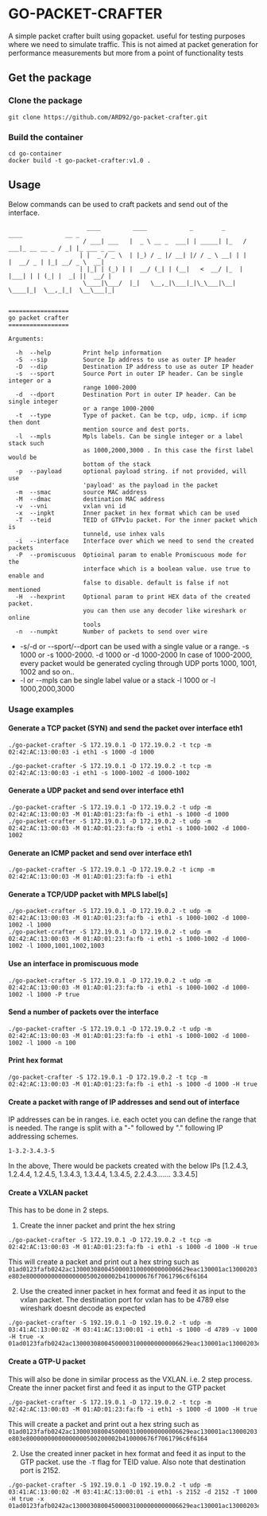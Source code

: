 # GO-PACKET-CRAFTER 
A simple packet crafter built using gopacket. useful for testing purposes where we need to simulate traffic.
This is not aimed at packet generation for performance measurements but more from a point of functionality tests

## Get the package
### Clone the package
```
git clone https://github.com/ARD92/go-packet-crafter.git
```

### Build the container
```
cd go-container
docker build -t go-packet-crafter:v1.0 .
```

## Usage
Below commands can be used to craft packets and send out of the interface. 

```
                      ____         ____            _        _      ____            __ _
                     / ___| ___   |  _ \ __ _  ___| | _____| |_   / ___|_ __ __ _ / _| |_ ___ _ __
                    | |  _ / _ \  | |_) / _ |/ __| |/ / _ \ __| | |   |  __/ _ | |_| __/ _ \  __|
                    | |_| | (_) | |  __/ (_| | (__|   <  __/ |_  | |___| | | (_| |  _| ||  __/ |
                     \____|\___/  |_|   \__,_|\___|_|\_\___|\__|  \____|_|  \__,_|_|  \__\___|_|


=================
go packet crafter
=================

Arguments:

  -h  --help         Print help information
  -S  --sip          Source Ip address to use as outer IP header
  -D  --dip          Destination IP address to use as outer IP header
  -s  --sport        Source Port in outer IP header. Can be single integer or a
                     range 1000-2000
  -d  --dport        Destination Port in outer IP header. Can be single integer
                     or a range 1000-2000
  -t  --type         Type of packet. Can be tcp, udp, icmp. if icmp then dont
                     mention source and dest ports.
  -l  --mpls         Mpls labels. Can be single integer or a label stack such
                     as 1000,2000,3000 . In this case the first label would be
                     bottom of the stack
  -p  --payload      optional payload string. if not provided, will use
                     'payload' as the payload in the packet
  -m  --smac         source MAC address
  -M  --dmac         destination MAC address
  -v  --vni          vxlan vni id
  -x  --inpkt        Inner packet in hex format which can be used
  -T  --teid         TEID of GTPv1u packet. For the inner packet which is
                     tunneld, use inhex vals
  -i  --interface    Interface over which we need to send the created packets
  -P  --promiscuous  Optioinal param to enable Promiscuous mode for the
                     interface which is a boolean value. use true to enable and
                     false to disable. default is false if not mentioned
  -H  --hexprint     Optional param to print HEX data of the created packet.
                     you can then use any decoder like wireshark or online
                     tools
  -n  --numpkt       Number of packets to send over wire
```

* -s/-d or --sport/--dport can be used with a single value or a range. 
    -s 1000 or -s 1000-2000. 
    -d 1000 or -d 1000-2000
    In case of 1000-2000, every packet would be generated cycling through UDP ports 1000, 1001, 1002 and so on..
* -l or --mpls can be single label value or a stack 
    -l 1000 or -l 1000,2000,3000

### Usage examples

#### Generate a TCP packet (SYN)  and send the packet over interface eth1
```
./go-packet-crafter -S 172.19.0.1 -D 172.19.0.2 -t tcp -m 02:42:AC:13:00:03 -i eth1 -s 1000 -d 1000 

./go-packet-crafter -S 172.19.0.1 -D 172.19.0.2 -t tcp -m 02:42:AC:13:00:03 -i eth1 -s 1000-1002 -d 1000-1002 
```

#### Generate a UDP packet and send over interface eth1
```
./go-packet-crafter -S 172.19.0.1 -D 172.19.0.2 -t udp -m 02:42:AC:13:00:03 -M 01:AD:01:23:fa:fb -i eth1 -s 1000 -d 1000 
./go-packet-crafter -S 172.19.0.1 -D 172.19.0.2 -t udp -m 02:42:AC:13:00:03 -M 01:AD:01:23:fa:fb -i eth1 -s 1000-1002 -d 1000-1002 
```

#### Generate an ICMP packet and send over interface eth1
```
./go-packet-crafter -S 172.19.0.1 -D 172.19.0.2 -t icmp -m 02:42:AC:13:00:03 -M 01:AD:01:23:fa:fb -i eth1 
```

#### Generate a TCP/UDP packet with MPLS label[s]
```
./go-packet-crafter -S 172.19.0.1 -D 172.19.0.2 -t udp -m 02:42:AC:13:00:03 -M 01:AD:01:23:fa:fb -i eth1 -s 1000-1002 -d 1000-1002 -l 1000
./go-packet-crafter -S 172.19.0.1 -D 172.19.0.2 -t udp -m 02:42:AC:13:00:03 -M 01:AD:01:23:fa:fb -i eth1 -s 1000-1002 -d 1000-1002 -l 1000,1001,1002,1003
```

#### Use an interface in promiscuous mode
```
./go-packet-crafter -S 172.19.0.1 -D 172.19.0.2 -t udp -m 02:42:AC:13:00:03 -M 01:AD:01:23:fa:fb -i eth1 -s 1000-1002 -d 1000-1002 -l 1000 -P true
```

#### Send a number of packets over the interface
```
./go-packet-crafter -S 172.19.0.1 -D 172.19.0.2 -t udp -m 02:42:AC:13:00:03 -M 01:AD:01:23:fa:fb -i eth1 -s 1000-1002 -d 1000-1002 -l 1000 -n 100
```

#### Print hex format 
```
/go-packet-crafter -S 172.19.0.1 -D 172.19.0.2 -t tcp -m 02:42:AC:13:00:03 -M 01:AD:01:23:fa:fb -i eth1 -s 1000 -d 1000 -H true
```

#### Create a packet with range of IP addresses and send out of interface 
IP addresses can be in ranges. i.e. each octet you can define the range that is needed. The range is split with a "-" followed by "." following IP addressing schemes.
```
1-3.2-3.4.3-5
```
In the above, There would be packets created with the below IPs
[1.2.4.3, 1.2.4.4, 1.2.4.5, 1.3.4.3, 1.3.4.4, 1.3.4.5, 2.2.4.3....... 3.3.4.5]


#### Create a VXLAN packet 
This has to be done in 2 steps. 
1. Create the inner packet and print the hex string 
```
./go-packet-crafter -S 172.19.0.1 -D 172.19.0.2 -t tcp -m 02:42:AC:13:00:03 -M 01:AD:01:23:fa:fb -i eth1 -s 1000 -d 1000 -H true
```
This will create a packet and print out a hex string such as `01ad0123fafb0242ac130003080045000031000000000006629eac130001ac13000203e803e80000000000000000500200002b410000676f7061796c6f6164`

2. Use the created inner packet in hex format and feed it as input to the vxlan packet. The destination port for vxlan has to be 4789 else wireshark doesnt decode as expected
```
./go-packet-crafter -S 192.19.0.1 -D 192.19.0.2 -t udp -m 03:41:AC:13:00:02 -M 03:41:AC:13:00:01 -i eth1 -s 1000 -d 4789 -v 1000 -H true -x 01ad0123fafb0242ac130003080045000031000000000006629eac130001ac13000203e803e80000000000000000500200002b410000676f7061796c6f6164
```

#### Create a GTP-U packet 
This will also be done in similar process as the VXLAN. i.e. 2 step process. Create the inner packet first and feed it as input to the GTP packet

```
./go-packet-crafter -S 172.19.0.1 -D 172.19.0.2 -t tcp -m 02:42:AC:13:00:03 -M 01:AD:01:23:fa:fb -i eth1 -s 1000 -d 1000 -H true
```
This will create a packet and print out a hex string such as `01ad0123fafb0242ac130003080045000031000000000006629eac130001ac13000203e803e80000000000000000500200002b410000676f7061796c6f6164`

2. Use the created inner packet in hex format and feed it as input to the GTP packet. use the `-T` flag for TEID value. Also note that destination port is 2152.
```
./go-packet-crafter -S 192.19.0.1 -D 192.19.0.2 -t udp -m 03:41:AC:13:00:02 -M 03:41:AC:13:00:01 -i eth1 -s 2152 -d 2152 -T 1000 -H true -x 01ad0123fafb0242ac130003080045000031000000000006629eac130001ac13000203e803e80000000000000000500200002b410000676f7061796c6f6164
```
